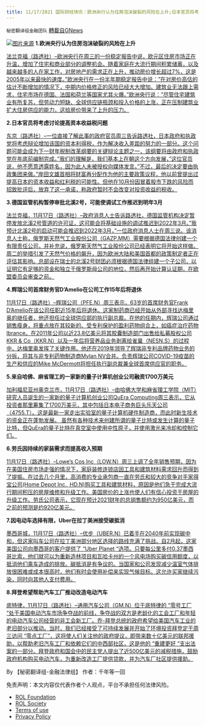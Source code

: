 ```yaml
---
title: 11/17/2021 国际财经快讯：欧洲央行认为住房泡沫破裂的风险在上升;日本官员将考虑讨论提高资本收益税问题
---
```

`秘密翻译组金融团队` [轉載自GNews](https://gnews.org/zh-hans/1672266/)

![](https://assets.gnews.org/wp-content/uploads/2021/11/20211117-2.jpg)[图片来源](https://dzm0ugdauank9.cloudfront.net/wp-content/uploads/2021/11/2021-11-17T090825Z_2_LYNXMPEHAG0DA_RTROPTP_0_ECB-ECONOMY-STABILITY_1.jpg)
**1.欧洲央行认为住房泡沫破裂的风险在上升**

[法兰克福（路透社）–欧洲央行在周三的一份稳定报告中说，欧元区住房市场正在升温，增加了住宅和商业部分的调整机会。随着家庭在大流行期间积累储蓄，以及越来越多的人在家工作，对房地产的需求正在上升，推动房价增长超过7%，这是2005年以来最快的速度。”欧洲央行在一份半年期稳定报告中说：”在对房价高估的估计不断增加的情况下，中期内价格修正的风险已经大大增加。建筑业无法跟上需求，住宅市场在德国、法国和荷兰等国家尤其火爆。”欧洲央行说：”尽管住宅建筑业有所复苏，但劳动力短缺、全球供应链瓶颈和投入价格的上涨，正在压制建筑业扩大住房供应的能力，这给房价带来了上升的压力。](https://www.oann.com/ecb-sees-rising-risk-that-housing-bubble-will-burst/)

**2.日本官员将考虑讨论提高资本收益税问题**

[东京（路透社）–一位直接了解此事的政府官员周三告诉路透社，日本政府和执政党将考虑辩论增加该国的资本利得税，作为解决收入差距的努力的一部分。这个问题可能会成为下一财年税制改革纲要的关键辩论主题之一，该纲要将由政府和执政党在年底前编制完成。”我们的理解是，我们基本上在朝这个方向发展，”这位官员说，他不愿意透露姓名，因为此人未被授权向媒体发言。”不过，最后的决定要由执政集团来做。”岸田文雄首相将财富再分配作为他的主要政策议程，他以前曾提出过提高日本的资本收益和红利税的可能性。但他在10月份因冒着股市下跌的风险而招致批评后，放弃了这一承诺，称政府暂时不会改变对投资收益的税收。](https://www.oann.com/japan-to-consider-debating-capital-gains-tax-review-next-year-media/)

**3.德国监管机构暂停审批北溪2号，可能使调试工作推迟到明年3月**

[法兰克福，11月17日（路透社）–政府消息人士告诉路透社，德国监管机构决定暂停发放北溪2号管道的许可证，这可能会将基础设施的调试推迟到2022年3月。”我预计北溪2号的启动可能会推迟到2022年3月，”一位政府消息人士在周三说。该消息人士称，俄罗斯天然气工业股份公司（GAZP.MM）需要根据德国法律创建一个有限责任公司，并补充说，俄罗斯天然气工业股份公司已经表明它将开始这样做。周二的举措引发了天然气价格的飙升，因为欧洲大陆和美国首都的政策制定者正在评估其影响。总部设在瑞士的北溪2号财团必须根据德国法律组建一个子公司，以证明它有足够的资金和独立于俄罗斯母公司的地位，然后再开始计算认证期，在欧盟委员会审查之前。](https://www.reuters.com/business/energy/german-regulators-nord-stream-2-move-may-delay-commissioning-march-sources-2021-11-17/)

**4.辉瑞公司首席财务官D’Amelio在公司工作15年后将退休**

[11月17日（路透社）–辉瑞公司（PFE.N）周三表示，63岁的首席财务官Frank D’Amelio在该公司任职近15年后将退休。这家制药商已经开始从外部寻找达梅里奥的继任者，他还担任过全球供应部的执行副总裁。在他的任期内，辉瑞公司通过销售瘦身，将重点放在其较新的、受专利保护的盈利药物组合上，如癌症治疗药物Ibrance。在2011年公司以近23.8亿美元将其胶囊制造部门出售给私募股权公司KKR & Co（KKR.N）以及一年后将营养品业务剥离给雀巢（NESN.S）的过程中，达梅里奥发挥了关键作用。他还在2019年领导了辉瑞非专利品牌药物业务的分拆，将其与非专利药物制造商Mylan NV合并。负责辉瑞公司COVID-19疫苗的生产和供应的Mike McDermott将担任执行副总裁兼全球首席供应官的职务。](https://www.reuters.com/business/healthcare-pharmaceuticals/pfizer-cfo-frank-damelio-retire-2021-11-17/)

**5.来自哈佛、麻省理工的一家新的量子计算机创业公司融资1700万美元**

[加利福尼亚州奥克兰市，11月17日（路透社）–由哈佛大学和麻省理工学院（MIT）研究人员诞生的一家新的量子计算机创业公司QuEra Computing周三表示，它从投资者那里筹集了1700万美元，其中包括日本电子商务巨头乐天公司（4755.T）。这是最新一家走出实验室的量子计算机硬件制造商，而此时新生技术的资金正在蓬勃发展。 虽然有各种技术来创建所谓的量子比特或发生计算的量子比特，但QuEra的量子比特在真空室中使用中性原子，并使用激光来冷却和控制它们。](https://www.reuters.com/technology/new-quantum-computer-startup-harvard-mit-raises-17m-2021-11-17/)

**6.劳氏因持续的家装需求而提高收入预期**

[11月17日（路透社）–Lowe’s Cos Inc（LOW.N）周三上调了全年销售预期，因为在美国住房市场走强的情况下，家庭装修连锁店因工具和建筑材料需求回升而得到了提振。在过去几个月里，高消费的专业承包商一直在劳氏和较大的竞争对手家得宝公司(Home Depot Inc., HD.N)购买工具和建筑材料，原因是他们急于完成大流行期间积压的房屋维修和升级工作。美国房价的上涨也使人们有信心投资于房屋的升级工作。劳氏公司表示，它现在预计2021财年的总销售额约为950亿美元，而之前的预测是约920亿美元。](https://www.reuters.com/business/retail-consumer/lowes-raises-revenue-forecast-sustained-home-improvement-demand-2021-11-17/)

**7.因电动车选择有限，Uber在拉丁美洲接受碳抵消**

[墨西哥城，11月17日（路透社）–优步（UBER.N）已着手在2040年前实现碳中和，但这家叫车公司在拉丁美洲部分地区选择的路线充满了挑战。自2月起，这家美国公司向墨西哥的客户提供了 “Uber Planet “选项。只要每公里多付0.37墨西哥比索，他们就可以为重新造林项目和瓦哈卡州的一个风电场购买碳信用额度，以抵消他们乘车造成的排放。碳抵消是有争议的。当国家和公司发现减少温室气体排放很困难或成本很高时，他们有时会使用补偿来实现气候目标。这允许买家继续污染，同时向其他人支付费用。](https://www.reuters.com/business/sustainable-business/with-limited-ev-options-uber-embraces-carbon-offsets-latin-america-2021-11-17/)

**8.拜登希望帮助汽车工厂推动改造电动汽车**

[底特律，11月17日（路透社）–通用汽车公司（GM.N）位于底特律的 “零号工厂 “处于美国电动汽车市场争夺战的前线，争夺战的双方是老龄化的工会工厂和年轻的电动汽车公司经营的非工会新工厂。乔-拜登总统的政府希望给美国汽车工业的老旧部分以推动。当时，我们已经接受了可持续发展并开始了环境投资拜登定于周三访问 “零点工厂”，这将使人们关注他的政府提议，即带来数十亿美元的联邦援助，以帮助老旧汽车工厂和依赖它们的中西部社区，这是他的 “重建更好 “支出法案的一部分。拜登政府和国会中的民主党人提出了近500亿美元的减税措施，鼓励政府机构购买电动汽车，为重新改造工厂提供贷款，并为汽车厂社区提供援助。](https://www.reuters.com/business/autos-transportation/retooling-auto-plants-evs-will-cost-billions-biden-wants-help-2021-11-17/)

By 【秘密翻译组-金融法律组】
作者：千年等一回

 

免责声明：本文内容仅代表作者个人观点，平台不承担任何法律风险。

- [ROL Foundation](https://rolfoundation.org/)
- [ROL Society](https://rolsociety.org/)
- [Terms of use](https://gnews.org/terms-of-use-3/)
- [Privacy Policy](https://gnews.org/privacy-policy/)
